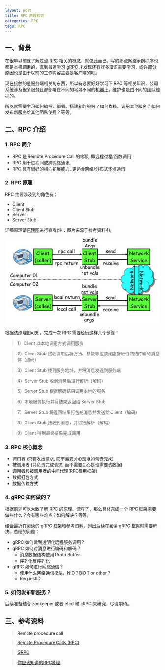 ```yaml
---
layout: post
title: RPC 原理初尝 
categories: RPC
tags: RPC
---
```


## 一、背景

在很早以前就了解过点 [RPC](https://en.wikipedia.org/wiki/Remote_procedure_call) 相关的概念，就仅此而已，写的那点网络示例程序也都是本机调用的，直到最近学习 [gRPC](http://www.grpc.io/) 才发现还有好多知识需要学习，或许部分原因也是由于以前的工作内容主要是客户端的吧。

现在接触的是服务端相关的东西，所以有必要好好学习下 RPC 等相关知识，公司系统涉及很多服务且都部署在不同的地域不同的机器上，维护也是由不同的团队维护的。

所以就需要学习如何编写、部署、搭建新的服务？如何依赖、调用其他服务？如何发布新服务给其他团队使用？等等。

## 二、RPC 介绍

### 1. RPC 简介

 - RPC 是 Remote Procedure Call 的缩写, 即远程过程/函数调用
 - RPC 用于进程间或跨网络通讯
 - RPC 具有很好的横向扩展能力, 更适合网络/分布式环境通讯

### 2. RPC 原理

RPC 主要涉及到的角色有：

<!--more-->

 - Client
 - Client Stub
 - Server
 - Server Stub

详细原理请[原理图](/static/image/rpc.jpg)进行查看(注：图片来源于参考资料4)。

![原理图](/static/image/rpc.jpg)

根据该原理图可知，完成一次 RPC 需要经历这样几个步骤：

> 1）Client 以本地调用方式调用服务

> 2）Client Stub 接收调用后将方法、参数等组装成能够进行网络传输的消息体（编码）

> 3）Client Stub 找到服务地址，并将消息发送到服务端

> 4）Server Stub 收到消息后进行解析（解码）

> 5）Server Stub 根据解码结果调用本地的服务

> 6）本地服务执行并将结果返回给 Server Stub

> 7）Server Stub 将返回结果打包成消息并发送给 Client（编码）

> 8）Client Stub 接收到消息，并进行解析（解码）

> 9）Client 得到最终结果完成调用

### 3. RPC 核心概念

 - 调用者 (只管发出请求, 而不需要关心是谁如何去完成)
 - 被调用者 (只负责完成请求, 而不需要关心是谁需要该数据)
 - 调用者和被调用者的中间代理(RPC调用框架)
 - 数据打包方式
 - 数据传输方式

### 4. gRPC 如何做的？

根据前述可以大致了解 RPC 的原理、流程了，那么具体完成一个 RPC 框架需要做些什么？会有哪些难点？如何解决？等等。

结合最近在阅读的 gRPC 框架和参考资料，列出后续在阅读 gRPC 框架时需要解决、总结的问题：

 - gRPC 如何做到透明化远程服务调用？
 - gRPC 如何对消息进行编码和解码？
   - 消息数据结构使用 Proto Buffer
   - 序列化反序列化
 - gRPC 如何进行网络通信？
   - 使用什么网络通信模型，NIO？BIO？or other？
   - RequestID

### 5. 如何发布新服务？

后续准备结合 zookeeper 或者 etcd 和 gRPC 来研究，尽请期待。

## 三、参考资料

> [Remote procedure call](https://en.wikipedia.org/wiki/Remote_procedure_call)

> [Remote Procedure Calls (RPC)](https://www.cs.cf.ac.uk/Dave/C/node33.html)

> [GRPC](http://www.grpc.io/)

> [你应该知道的RPC原理](http://www.cnblogs.com/LBSer/p/4853234.html)
